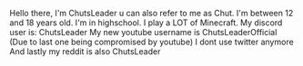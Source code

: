 Hello there, I'm ChutsLeader u can also refer to me as Chut.
I'm between 12 and 18 years old.
I'm in highschool.
I play a LOT of Minecraft.
My discord user is: ChutsLeader
My new youtube username is ChutsLeaderOfficial (Due to last one being compromised by youtube)
I dont use twitter anymore
And lastly my reddit is also ChutsLeader
